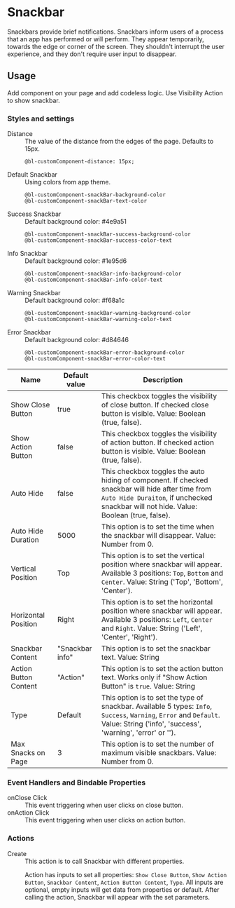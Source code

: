 # Snackbar

Snackbars provide brief notifications. Snackbars inform users of a process that an app has performed or will perform.
They appear temporarily, towards the edge or corner of the screen. They shouldn't interrupt the user experience, and
they don't require user input to disappear.

## Usage

Add component on your page and add codeless logic. Use Visibility Action to show snackbar.

### Styles and settings

<dl>
<dt>Distance</dt>
<dd>The value of the distance from the edges of the page. Defaults to 15px.

    @bl-customComponent-distance: 15px;

</dd>
<dt>Default Snackbar</dt>
<dd>Using colors from app theme.

    @bl-customComponent-snackBar-background-color
    @bl-customComponent-snackBar-text-color

</dd>
<dt>Success Snackbar</dt>
<dd>
Default background color: #4e9a51

    @bl-customComponent-snackBar-success-background-color
    @bl-customComponent-snackBar-success-color-text

</dd>

<dt>Info Snackbar</dt>
<dd>
Default background color: #1e95d6

    @bl-customComponent-snackBar-info-background-color
    @bl-customComponent-snackBar-info-color-text

</dd>
<dt>Warning Snackbar</dt>
<dd>
Default background color: #f68a1c

    @bl-customComponent-snackBar-warning-background-color
    @bl-customComponent-snackBar-warning-color-text

</dd>
<dt>Error Snackbar</dt>
<dd>
Default background color: #d84646

    @bl-customComponent-snackBar-error-background-color
    @bl-customComponent-snackBar-error-color-text

</dd>
</dl>

| Name                    | Default value   | Description                                                                                                                                                                                |
|-------------------------|-----------------|--------------------------------------------------------------------------------------------------------------------------------------------------------------------------------------------|
| Show Close Button       | true            | This checkbox toggles the visibility of close button. If checked close button is visible. Value: Boolean (true, false).                                                                    |
| Show Action Button      | false           | This checkbox toggles the visibility of action button. If checked action button is visible. Value: Boolean (true, false).                                                                  |
| Auto Hide               | false           | This checkbox toggles the auto hiding of component. If checked snackbar will hide after time from `Auto Hide Duraiton`, if unchecked snackbar will not hide. Value: Boolean (true, false). |
| Auto Hide Duration      | 5000            | This option is to set the time when the snackbar will disappear. Value: Number from 0.                                                                                                     |
| Vertical Position       | Top             | This option is to set the vertical position where snackbar will appear. Available 3 positions: `Top`, `Bottom` and `Center`. Value: String ('Top', 'Bottom', 'Center').                    |
| Horizontal Position     | Right           | This option is to set the horizontal position where snackbar will appear. Available 3 positions: `Left`, `Center` and `Right`. Value: String ('Left', 'Center', 'Right').                  |
| Snackbar Content        | "Snackbar info" | This option is to set the snackbar text. Value: String                                                                                                                                     |
| Action Button Content   | "Action"        | This option is to set the action button text. Works only if "Show Action Button" is `true`. Value: String                                                                                  |
| Type                    | Default         | This option is to set the type of snackbar. Available 5 types: `Info`, `Success`, `Warning`, `Error` and `Default`. Value: String ('info', 'success', 'warning', 'error' or '').           |
| Max Snacks on Page      | 3               | This option is to set the number of maximum visible snackbars. Value: Number from 0.                                                                                                       |

### Event Handlers and Bindable Properties

<dl>
<dt>onClose Click</dt>
<dd>This event triggering when user clicks on close button.</dd>

<dt>onAction Click</dt>
<dd>This event triggering when user clicks on action button.</dd>
</dl>

### Actions

<dl>
<dt>Create</dt>

<dd>This action is to call Snackbar with different properties.

Action has inputs to set all properties:  `Show Close Button`, `Show Action Button`, `Snackbar Content`, `Action Button Content`, `Type`. All inputs are
optional, empty inputs will get data from properties or default. After calling the action, Snackbar will appear with the
set parameters.
</dd>
</dl>
